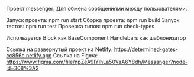 Проект messenger:
Для обмена сообщениями между пользователями.

Запуск проекта: npm run start
Сборка проекта: npm run build
Запуск тестов: npm run test
Проверка типов: npm run check-types

Используется Block как BaseComponent
Handlebars как шаблонизатор

Ссылка на развернутый проект на Netlify: https://determined-gates-cc856c.netlify.app
Ссылка на Figma: https://www.figma.com/file/npZeA9IYIhLa50VaA6Y8dh/Messanger?node-id=308%3A2

